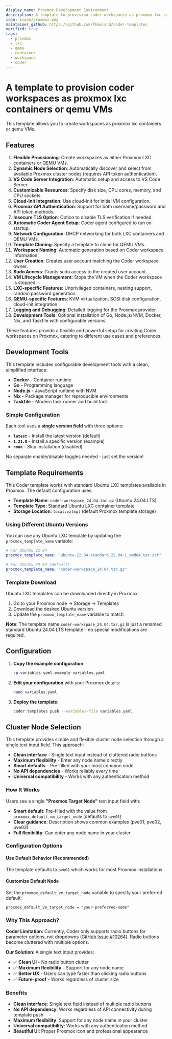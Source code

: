 ```yaml
---
display_name: Proxmox Development Environment
description: A template to provision coder workspaces as proxmox lxc containers or qemu VMs
icon: icons/proxmox.png
maintainer_github: https://github.com/fkmeland/coder-templates
verified: true
tags:
  - proxmox
  - lxc
  - qemu
  - container
  - workspace
  - coder
---
```


# A template to provision coder workspaces as proxmox lxc containers or qemu VMs

This template allows you to create workspaces as proxmox lxc containers or qemu VMs.

## Features

1. **Flexible Provisioning**: Create workspaces as either Proxmox LXC containers or QEMU VMs.
2. **Dynamic Node Selection**: Automatically discover and select from available Proxmox cluster nodes (requires API token authentication).
3. **VS Code Server Integration**: Automatic setup and access to VS Code Server.
4. **Customizable Resources**: Specify disk size, CPU cores, memory, and CPU sockets.
5. **Cloud-Init Integration**: Use cloud-init for initial VM configuration.
6. **Proxmox API Authentication**: Support for both username/password and API token methods.
7. **Insecure TLS Option**: Option to disable TLS verification if needed.
8. **Automatic Coder Agent Setup**: Coder agent configured to run on startup.
9. **Network Configuration**: DHCP networking for both LXC containers and QEMU VMs.
10. **Template Cloning**: Specify a template to clone for QEMU VMs.
11. **Workspace Naming**: Automatic generation based on Coder workspace information.
12. **User Creation**: Creates user account matching the Coder workspace owner.
13. **Sudo Access**: Grants sudo access to the created user account.
14. **VM Lifecycle Management**: Stops the VM when the Coder workspace is stopped.
15. **LXC-specific Features**: Unprivileged containers, nesting support, random password generation.
16. **QEMU-specific Features**: KVM virtualization, SCSI disk configuration, cloud-init integration.
17. **Logging and Debugging**: Detailed logging for the Proxmox provider.
18. **Development Tools**: Optional installation of Go, Node.js/NVM, Docker, Nix, and Taskfile with configurable versions.

These features provide a flexible and powerful setup for creating Coder workspaces on Proxmox, catering to different use cases and preferences.

## Development Tools

This template includes configurable development tools with a clean, simplified interface:

- **Docker** - Container runtime
- **Go** - Programming language
- **Node.js** - JavaScript runtime with NVM
- **Nix** - Package manager for reproducible environments
- **Taskfile** - Modern task runner and build tool

### Simple Configuration

Each tool uses a **single version field** with three options:

- **`latest`** - Install the latest version (default)
- **`1.21.0`** - Install a specific version (example)
- **`none`** - Skip installation (disabled)

No separate enable/disable toggles needed - just set the version!

## Template Requirements

This Coder template works with standard Ubuntu LXC templates available in Proxmox. The default configuration uses:

- **Template Name**: `coder-workspace_24.04.tar.gz` (Ubuntu 24.04 LTS)
- **Template Type**: Standard Ubuntu LXC container template
- **Storage Location**: `local:vztmpl` (default Proxmox template storage)

### Using Different Ubuntu Versions

You can use any Ubuntu LXC template by updating the `proxmox_template_name` variable:

```yaml
# For Ubuntu 22.04
proxmox_template_name: "ubuntu-22.04-standard_22.04-1_amd64.tar.zst"

# For Ubuntu 24.04 (default)
proxmox_template_name: "coder-workspace_24.04.tar.gz"
```

### Template Download

Ubuntu LXC templates can be downloaded directly in Proxmox:

1. Go to your Proxmox node → Storage → Templates
2. Download the desired Ubuntu version
3. Update the `proxmox_template_name` variable to match

**Note**: The template name `coder-workspace_24.04.tar.gz` is just a renamed standard Ubuntu 24.04 LTS template - no special modifications are required.

## Configuration

1. **Copy the example configuration**:

   ```bash
   cp variables.yaml.example variables.yaml
   ```

2. **Edit your configuration** with your Proxmox details:

   ```bash
   nano variables.yaml
   ```

3. **Deploy the template**:
   ```bash
   coder templates push --variables-file variables.yaml
   ```

## Cluster Node Selection

This template provides simple and flexible cluster node selection through a single text input field. This approach:

- **Clean interface** - Single text input instead of cluttered radio buttons
- **Maximum flexibility** - Enter any node name directly
- **Smart defaults** - Pre-filled with your most common node
- **No API dependencies** - Works reliably every time
- **Universal compatibility** - Works with any authentication method

### How It Works

Users see a single **"Proxmox Target Node"** text input field with:

- **Smart default**: Pre-filled with the value from `proxmox_default_vm_target_node` (defaults to `pve01`)
- **Clear guidance**: Description shows common examples (pve01, pve02, pve03)
- **Full flexibility**: Can enter any node name in your cluster

### Configuration Options

#### Use Default Behavior (Recommended)

The template defaults to `pve01` which works for most Proxmox installations.

#### Customize Default Node

Set the `proxmox_default_vm_target_node` variable to specify your preferred default:

```hcl
proxmox_default_vm_target_node = "your-preferred-node"
```

### Why This Approach?

**Coder Limitation**: Currently, Coder only supports radio buttons for parameter options, not dropdowns ([GitHub Issue #10264](https://github.com/coder/coder/issues/10264)). Radio buttons become cluttered with multiple options.

**Our Solution**: A single text input provides:

- ✅ **Clean UI** - No radio button clutter
- ✅ **Maximum flexibility** - Support for any node name
- ✅ **Better UX** - Users can type faster than clicking radio buttons
- ✅ **Future-proof** - Works regardless of cluster size

### Benefits

- **Clean interface**: Single text field instead of multiple radio buttons
- **No API dependency**: Works regardless of API connectivity during template push
- **Maximum flexibility**: Support for any node name in your cluster
- **Universal compatibility**: Works with any authentication method
- **Beautiful UI**: Proper Proxmox icon and professional appearance
